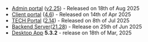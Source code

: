 * [Admin portal](/configs/release-notes/admin) ([v2.25](/configs/release-notes/admin/v2.25)) - Released on 18th of Aug 2025
* [Client portal](/configs/release-notes/portal) ([4.6](/configs/release-notes/portal/v4.6)) - Released on 14th of Apr 2025
* [TECH Portal](/configs/release-notes/tech) ([2.14](/configs/release-notes/tech/v2.14)) - Released on 8th of Jul 2025
* [Backend Server](/configs/release-notes/server)([21.28](/configs/release-notes/server)) - Release on 25th of Jun 2025
* [Desktop App](/configs/release-notes/desktop) **5.3.2** - release on 18th of Mar, 2025
